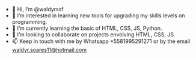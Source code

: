 - 👋 Hi, I’m @waldyrssf
- 👀 I’m interested in learning new tools for upgrading my skills levels on programming.
- 🌱 I’m currently learning the basic of HTML, CSS, JS, Python.
- 💞️ I’m looking to collaborate on projects envolving HTML, CSS, JS.
- 📫 Keep in touch with me by Whatsapp +5581995291271 or by the email waldyr.soares11@hotmail.com

<!---
waldyrssf/waldyrssf is a ✨ special ✨ repository because its `README.md` (this file) appears on your GitHub profile.
You can click the Preview link to take a look at your changes.
--->
